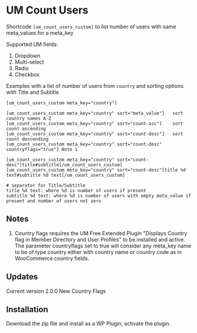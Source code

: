# UM Count Users
Shortcode ```[um_count_users_custom]``` to list number of users with same meta_values for a meta_key

Supported UM fields:
1. Dropdown
2. Multi-select
3. Radio
4. Checkbox

Examples with a list of number of users from ```country``` and sorting options with Title and Subtitle
```
[um_count_users_custom meta_key="country"]

[um_count_users_custom meta_key="country" sort="meta_value"]   sort country names A-Z
[um_count_users_custom meta_key="country" sort="count-asc"]    sort count ascending
[um_count_users_custom meta_key="country" sort="count-desc"]   sort count descending
[um_count_users_custom meta_key="country" sort="count-desc" countryflags="true"] Note 1

[um_count_users_custom meta_key="country" sort="count-desc"]title#subtitle[/um_count_users_custom]   
[um_count_users_custom meta_key="country" sort="count-desc"]title %d text#subtitle %d text[/um_count_users_custom] 

# separator for Title/Subtitle
title %d text: where %d is number of users if present
subtitle %d text: where %d is number of users with empty meta_value if present and number of users not zero
```
## Notes
1. Country flags requires the UM Free Extended Plugin "Displays Country flag in Member Directory and User Profiles" to be installed and active. The parameter countryflags set to true will consider any meta_key name to be of type country either with country name or country code as in WooCommerce country fields. 
## Updates
Current version 2.0.0 New Country Flags
## Installation
Download the zip file and install as a WP Plugin, activate the plugin.

